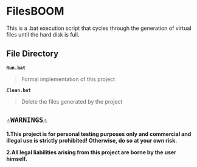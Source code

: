 # FilesBOOM

This is a .bat execution script that cycles through the generation of virtual files until the hard disk is full.

## File Directory

**```Run.bat```**
> Formal implementation of this project

**```Clean.bat```**
> Delete the files generated by the project

## **```⚠️WARNINGS⚠️```**

**1.This project is for personal testing purposes only and commercial and illegal use is strictly prohibited! Otherwise, do so at your own risk.**

**2.All legal liabilities arising from this project are borne by the user himself.**
